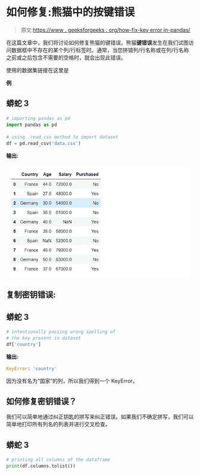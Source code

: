 # 如何修复:熊猫中的按键错误

> 原文:[https://www . geeksforgeeks . org/how-fix-key error in-pandas/](https://www.geeksforgeeks.org/how-to-fix-keyerror-in-pandas/)

在这篇文章中，我们将讨论如何修复熊猫的键错误。熊猫**键错误**发生在我们试图访问数据框中不存在的某个列/行标签时。通常，当您拼错列/行名称或在列/行名称之前或之后包含不需要的空格时，就会出现此错误。

使用的数据集链接在这里是

**例**

## 蟒蛇 3

```py
# importing pandas as pd
import pandas as pd

# using .read_csv method to import dataset
df = pd.read_csv('data.csv')
```

**输出:**

![](img/bed136904cf72702dd0020478f08c891.png)

## 复制密钥错误:

## 蟒蛇 3

```py
# intentionally passing wrong spelling of
# the key present in dataset
df['country']
```

**输出:**

```py
KeyError: 'country'
```

因为没有名为“国家”的列，所以我们得到一个 KeyError。

## 如何修复密钥错误？

我们可以简单地通过纠正钥匙的拼写来纠正错误。如果我们不确定拼写，我们可以简单地打印所有列名的列表并进行交叉检查。

## 蟒蛇 3

```py
# printing all columns of the dataframe
print(df.columns.tolist())
```